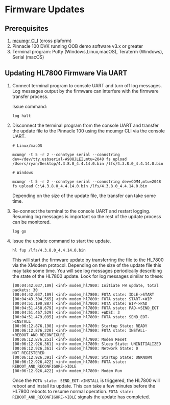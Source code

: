 # Firmware Updates

## Prerequisites
1. [mcumgr CLI](https://github.com/apache/mynewt-mcumgr#command-line-tool) (cross plaform)
2. Pinnacle 100 DVK running OOB demo software v3.x or greater
3. Terminal program: Putty (Windows,Linux,macOS), Teraterm (Windows), Serial (macOS)

## Updating HL7800 Firmware Via UART
1. Connect terminal program to console UART and turn off log messages. Log messages output by the firmware can interfere with the firmware transfer process.

    Issue command:
    ```
    log halt
    ```

2. Disconnect the terminal program from the console UART and transfer the update file to the Pinnacle 100 using the mcumgr CLI via the console UART.

    ```
    # Linux/macOS

    mcumgr -t 5 -r 2 --conntype serial --connstring dev=/dev/tty.usbserial-A908JLEI,mtu=2048 fs upload /Users/ryan/Desktop/4.3.8.0_4.4.14.0.bin /lfs/4.3.8.0_4.4.14.0.bin

    # Windows

    mcumgr -t 5 -r 2 --conntype serial --connstring dev=COM4,mtu=2048 fs upload C:\4.3.8.0_4.4.14.0.bin /lfs/4.3.8.0_4.4.14.0.bin

    ```
    Depending on the size of the update file, the transfer can take some time.

3. Re-connect the terminal to the console UART and restart logging. Resuming log messages is important so the rest of the update process can be monitored.

    ```
    log go
    ```

4. Issue the update command to start the update.

    ```
    hl fup /lfs/4.3.8.0_4.4.14.0.bin
    ```
    This will start the firmware update by transferring the file to the HL7800 via the XModem protocol. Depending on the size of the update file this may take some time. You will see log messages periodically describing the state of the HL7800 update. Look for log messages similar to these:
    ```
    [00:04:42.037,109] <inf> modem_hl7800: Initiate FW update, total packets: 30
    [00:04:42.037,109] <inf> modem_hl7800: FOTA state: IDLE->START
    [00:04:43.304,565] <inf> modem_hl7800: FOTA state: START->WIP
    [00:04:51.190,887] <inf> modem_hl7800: FOTA state: WIP->PAD
    [00:04:51.458,679] <inf> modem_hl7800: FOTA state: PAD->SEND_EOT
    [00:04:51.467,529] <inf> modem_hl7800: +WDSI: 3
    [00:04:51.479,095] <inf> modem_hl7800: FOTA state: SEND_EOT->INSTALL
    [00:06:12.876,190] <inf> modem_hl7800: Startup State: READY
    [00:06:12.876,220] <inf> modem_hl7800: FOTA state: INSTALL->REBOOT_AND_RECONFIGURE
    [00:06:12.876,251] <inf> modem_hl7800: Modem Reset
    [00:06:12.926,361] <inf> modem_hl7800: Sleep State: UNINITIALIZED
    [00:06:12.926,361] <inf> modem_hl7800: Network State: 0 NOT_REGISTERED
    [00:06:12.926,391] <inf> modem_hl7800: Startup State: UNKNOWN
    [00:06:12.926,422] <inf> modem_hl7800: FOTA state: REBOOT_AND_RECONFIGURE->IDLE
    [00:06:12.926,422] <inf> modem_hl7800: Modem Run    
    ```
    Once the `FOTA state: SEND_EOT->INSTALL` is triggered, the HL7800 will reboot and install its update. This can take a few minutes before the HL7800 reboots to resume normal operation. `FOTA state: REBOOT_AND_RECONFIGURE->IDLE` signals the update has completed.

